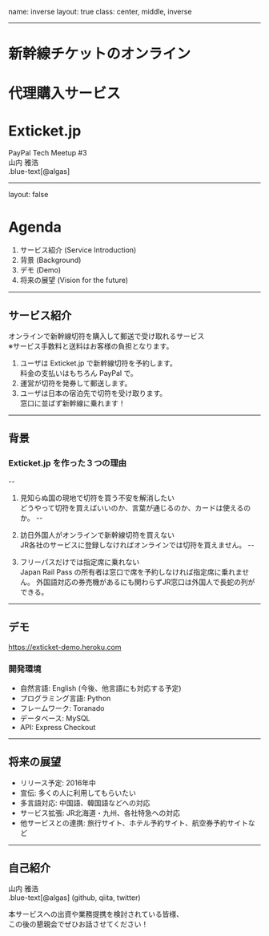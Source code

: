 name: inverse
layout: true
class: center, middle, inverse

---

# 新幹線チケットのオンライン
# 代理購入サービス
# Exticket.jp

PayPal Tech Meetup #3  
山内 雅浩  
.blue-text[@algas]

---

layout: false

# Agenda

1. サービス紹介 (Service Introduction)
2. 背景 (Background)
3. デモ (Demo)
4. 将来の展望 (Vision for the future)

---

## サービス紹介

オンラインで新幹線切符を購入して郵送で受け取れるサービス  
※サービス手数料と送料はお客様の負担となります。

1. ユーザは Exticket.jp で新幹線切符を予約します。  
料金の支払いはもちろん PayPal で。
2. 運営が切符を発券して郵送します。
3. ユーザは日本の宿泊先で切符を受け取ります。  
窓口に並ばず新幹線に乗れます！

---

## 背景

### Exticket.jp を作った３つの理由  
--

1. 見知らぬ国の現地で切符を買う不安を解消したい  
どうやって切符を買えばいいのか、言葉が通じるのか、カードは使えるのか。
--

2. 訪日外国人がオンラインで新幹線切符を買えない  
JR各社のサービスに登録しなければオンラインでは切符を買えません。
--

3. フリーパスだけでは指定席に乗れない  
Japan Rail Pass の所有者は窓口で席を予約しなければ指定席に乗れません。
外国語対応の券売機があるにも関わらずJR窓口は外国人で長蛇の列ができる。

---

## デモ

https://exticket-demo.heroku.com

### 開発環境

- 自然言語: English (今後、他言語にも対応する予定)
- プログラミング言語: Python
- フレームワーク: Toranado
- データベース: MySQL
- API: Express Checkout

---

## 将来の展望

- リリース予定: 2016年中
- 宣伝: 多くの人に利用してもらいたい
- 多言語対応: 中国語、韓国語などへの対応
- サービス拡張: JR北海道・九州、各社特急への対応
- 他サービスとの連携: 旅行サイト、ホテル予約サイト、航空券予約サイトなど

---

## 自己紹介

山内 雅浩  
.blue-text[@algas] (github, qiita, twitter)  

本サービスへの出資や業務提携を検討されている皆様、  
この後の懇親会でぜひお話させてください！

